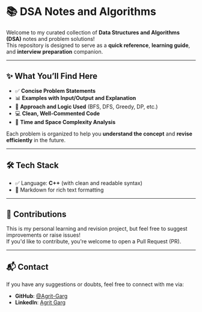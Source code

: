 # 📚 DSA Notes and Algorithms

Welcome to my curated collection of **Data Structures and Algorithms (DSA)** notes and problem solutions!  
This repository is designed to serve as a **quick reference**, **learning guide**, and **interview preparation** companion.

---

## ✨ What You’ll Find Here

- ✅ **Concise Problem Statements**
- 📊 **Examples with Input/Output and Explanation**
- 🔁 **Approach and Logic Used** (BFS, DFS, Greedy, DP, etc.)
- 💻 **Clean, Well-Commented Code**
- 🧠 **Time and Space Complexity Analysis**

Each problem is organized to help you **understand the concept** and **revise efficiently** in the future.

---


## 🛠 Tech Stack

- ✅ Language: **C++** (with clean and readable syntax)
- 📝 Markdown for rich text formatting


---

## 🚀 Contributions

This is my personal learning and revision project, but feel free to suggest improvements or raise issues!  
If you'd like to contribute, you're welcome to open a Pull Request (PR).

---

## 📬 Contact

If you have any suggestions or doubts, feel free to connect with me via:

- **GitHub**: [@Agrit-Garg](https://github.com/Agrit-Garg)  
- **LinkedIn**: [Agrit Garg](https://www.linkedin.com/in/agrit-garg/)



